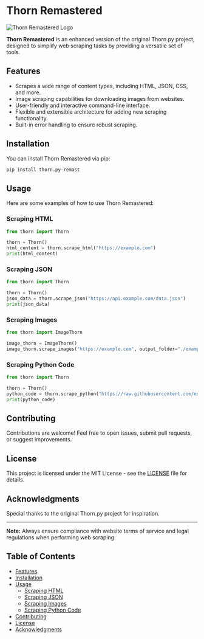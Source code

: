 # Thorn Remastered

![Thorn Remastered Logo](https://github.com/RoseInjector/Thorn-Remastered-/assets/138173273/a742dc9c-598e-46dd-a526-fe158b0cbf05)

**Thorn Remastered** is an enhanced version of the original Thorn.py project, designed to simplify web scraping tasks by providing a versatile set of tools.

## Features

- Scrapes a wide range of content types, including HTML, JSON, CSS, and more.
- Image scraping capabilities for downloading images from websites.
- User-friendly and interactive command-line interface.
- Flexible and extensible architecture for adding new scraping functionality.
- Built-in error handling to ensure robust scraping.

## Installation

You can install Thorn Remastered via pip:

```bash
pip install thorn.py-remast
```

## Usage

Here are some examples of how to use Thorn Remastered:

### Scraping HTML

```python
from thorn import Thorn

thorn = Thorn()
html_content = thorn.scrape_html("https://example.com")
print(html_content)
```

### Scraping JSON

```python
from thorn import Thorn

thorn = Thorn()
json_data = thorn.scrape_json("https://api.example.com/data.json")
print(json_data)
```

### Scraping Images

```python
from thorn import ImageThorn

image_thorn = ImageThorn()
image_thorn.scrape_images("https://example.com", output_folder="./example_images")
```

### Scraping Python Code

```python
from thorn import Thorn

thorn = Thorn()
python_code = thorn.scrape_python("https://raw.githubusercontent.com/example/repo/main/script.py")
print(python_code)
```

## Contributing

Contributions are welcome! Feel free to open issues, submit pull requests, or suggest improvements.

## License

This project is licensed under the MIT License - see the [LICENSE](LICENSE) file for details.

## Acknowledgments

Special thanks to the original Thorn.py project for inspiration.

---

**Note:** Always ensure compliance with website terms of service and legal regulations when performing web scraping.

## Table of Contents

- [Features](#features)
- [Installation](#installation)
- [Usage](#usage)
  - [Scraping HTML](#scraping-html)
  - [Scraping JSON](#scraping-json)
  - [Scraping Images](#scraping-images)
  - [Scraping Python Code](#scraping-python-code)
- [Contributing](#contributing)
- [License](#license)
- [Acknowledgments](#acknowledgments)
```
